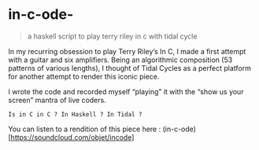 # in-c-ode-

> a haskell script to play terry riley in c with tidal cycle

In my recurring obsession to play Terry Riley’s In C, I made a first attempt
with a guitar and six amplifiers. Being an algorithmic composition (53 patterns
of various lengths), I thought of Tidal Cycles as a perfect platform for another
attempt to render this iconic piece.

I wrote the code and recorded myself “playing” it with the “show us your screen”
mantra of live coders.

    Is in C in C ? In Haskell ? In Tidal ?

You can listen to a rendition of this piece here :
(in-c-ode)[https://soundcloud.com/objet/incode]
